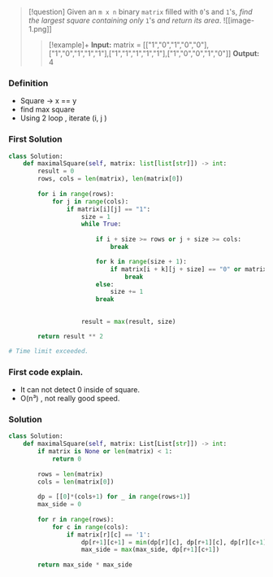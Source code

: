 > [!question] 
> Given an `m x n` binary `matrix` filled with `0`'s and `1`'s, _find the largest square containing only_ `1`'s _and return its area_.
> ![[image-1.png]]
> > [!example]+
> > **Input:** matrix = [["1","0","1","0","0"],["1","0","1","1","1"],["1","1","1","1","1"],["1","0","0","1","0"]]
> > **Output:** 4

### Definition
- Square -> x == y 
- find max square 
- Using 2 loop , iterate (i, j )

### First Solution
```python
class Solution:
    def maximalSquare(self, matrix: list[list[str]]) -> int:
        result = 0  
        rows, cols = len(matrix), len(matrix[0]) 
        
        for i in range(rows):
            for j in range(cols):
                if matrix[i][j] == "1":  
                    size = 1  
                    while True:
                    
                        if i + size >= rows or j + size >= cols:
                            break 

                        for k in range(size + 1):  
                            if matrix[i + k][j + size] == "0" or matrix[i + size][j + k] == "0":
                                break
                        else:
                            size += 1
                        break 

                   
                    result = max(result, size)

        return result ** 2

# Time limit exceeded.
```

### First code explain.
- It can not detect 0 inside of square. 
- O(n³) , not really good speed.


### Solution
```python
class Solution:
    def maximalSquare(self, matrix: List[List[str]]) -> int:
        if matrix is None or len(matrix) < 1:
            return 0
        
        rows = len(matrix)
        cols = len(matrix[0])
        
        dp = [[0]*(cols+1) for _ in range(rows+1)]
        max_side = 0
        
        for r in range(rows):
            for c in range(cols):
                if matrix[r][c] == '1':
                    dp[r+1][c+1] = min(dp[r][c], dp[r+1][c], dp[r][c+1]) + 1 # Be careful of the indexing since dp grid has additional row and column
                    max_side = max(max_side, dp[r+1][c+1])
                
        return max_side * max_side
```

